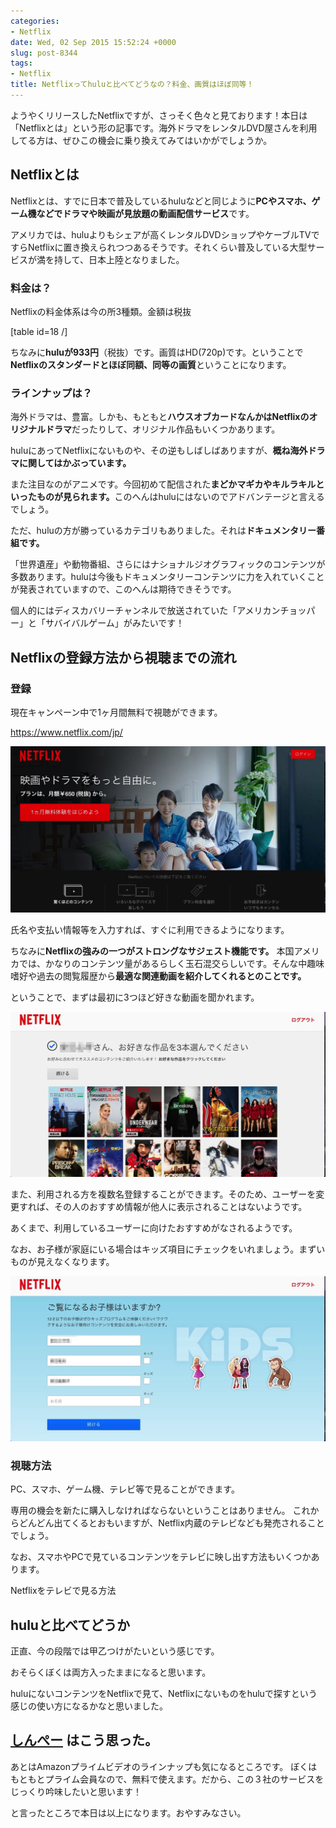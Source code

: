 ```yaml
---
categories:
- Netflix
date: Wed, 02 Sep 2015 15:52:24 +0000
slug: post-8344
tags:
- Netflix
title: Netflixってhuluと比べてどうなの？料金、画質はほぼ同等！
---
```


ようやくリリースしたNetflixですが、さっそく色々と見ております！本日は「Netflixとは」という形の記事です。海外ドラマをレンタルDVD屋さんを利用してる方は、ぜひこの機会に乗り換えてみてはいかがでしょうか。<!--more--><h2>Netflixとは</h2>

Netflixとは、すでに日本で普及しているhuluなどと同じように<strong>PCやスマホ、ゲーム機などでドラマや映画が見放題の動画配信サービス</strong>です。

アメリカでは、huluよりもシェアが高くレンタルDVDショップやケーブルTVですらNetflixに置き換えられつつあるそうです。それくらい普及している大型サービスが満を持して、日本上陸となりました。


<h3>料金は？</h3>

Netflixの料金体系は今の所3種類。金額は税抜

[table id=18 /]

ちなみに<strong>huluが933円</strong>（税抜）です。画質はHD(720p)です。ということで<strong>Netflixのスタンダードとほぼ同額、同等の画質</strong>ということになります。


<h3>ラインナップは？</h3>

海外ドラマは、豊富。しかも、もともと<strong>ハウスオブカードなんかはNetflixのオリジナルドラマ</strong>だったりして、オリジナル作品もいくつかあります。

huluにあってNetflixにないものや、その逆もしばしばありますが、<strong>概ね海外ドラマに関してはかぶっています。</strong>

また注目なのがアニメです。今回初めて配信された<strong>まどかマギカやキルラキルといったものが見られます。</strong>このへんはhuluにはないのでアドバンテージと言えるでしょう。

ただ、huluの方が勝っているカテゴリもありました。それは<strong>ドキュメンタリー番組です。</strong>

「世界遺産」や動物番組、さらにはナショナルジオグラフィックのコンテンツが多数あります。huluは今後もドキュメンタリーコンテンツに力を入れていくことが発表されていますので、このへんは期待できそうです。

個人的にはディスカバリーチャンネルで放送されていた「アメリカンチョッパー」と「サバイバルゲーム」がみたいです！


<h2>Netflixの登録方法から視聴までの流れ</h2>

<h3>登録</h3>

現在キャンペーン中で1ヶ月間無料で視聴ができます。

<a href="https://www.netflix.com/jp/">https://www.netflix.com/jp/</a>

![](images/f7607541e120db361fa3002cb9731a0a.jpg)

氏名や支払い情報等を入力すれば、すぐに利用できるようになります。

ちなみに<strong>Netflixの強みの一つがストロングなサジェスト機能です。</strong>
本国アメリカでは、かなりのコンテンツ量があるらしく玉石混交らしいです。そんな中趣味嗜好や過去の閲覧履歴から<strong>最適な関連動画を紹介してくれるとのことです。</strong>


ということで、まずは最初に3つほど好きな動画を聞かれます。

![](images/89789e8c82ba01068fe26d9aa1ec2e72.jpg)

また、利用される方を複数名登録することができます。そのため、ユーザーを変更すれば、その人のおすすめ情報が他人に表示されることはないようです。

あくまで、利用しているユーザーに向けたおすすめがなされるようです。

なお、お子様が家庭にいる場合はキッズ項目にチェックをいれましょう。まずいものが見えなくなります。

![](images/61d33399da78964db5066797df0bb6ad.jpg)


<h3>視聴方法</h3>

PC、スマホ、ゲーム機、テレビ等で見ることができます。

専用の機会を新たに購入しなければならないということはありません。
これからどんどん出てくるとおもいますが、Netflix内蔵のテレビなども発売されることでしょう。

なお、スマホやPCで見ているコンテンツをテレビに映し出す方法もいくつかあります。

Netflixをテレビで見る方法<script async src="//cdn.embedly.com/widgets/platform.js" charset="UTF-8"></script>


<h2>huluと比べてどうか</h2>

正直、今の段階では甲乙つけがたいという感じです。

おそらくぼくは両方入ったままになると思います。

huluにないコンテンツをNetflixで見て、Netflixにないものをhuluで探すという感じの使い方になるかなと思いました。


<h2><a href="https://twitter.com/s_s_p_y" target="_blank">しんぺー</a> はこう思った。</h2>

あとはAmazonプライムビデオのラインナップも気になるところです。
ぼくはもともとプライム会員なので、無料で使えます。だから、この３社のサービスをじっくり吟味したいと思います！

と言ったところで本日は以上になります。おやすみなさい。